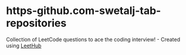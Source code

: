 # https-github.com-swetalj-tab-repositories
Collection of LeetCode questions to ace the coding interview! - Created using [LeetHub](https://github.com/QasimWani/LeetHub)
